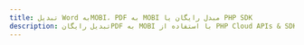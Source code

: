 ---title: تبدیل Word بهMOBI، PDF به MOBI مبدل رایگان یا PHP SDKdescription: تبدیل رایگانPDF به MOBI با استفاده از PHP Cloud APIs & SDK. همچنین اسناد Microsoft Word و OpenOffice را در Cloud ایجاد، ویرایش و رندر کنید.---